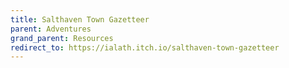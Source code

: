 ```yaml
---
title: Salthaven Town Gazetteer
parent: Adventures
grand_parent: Resources
redirect_to: https://ialath.itch.io/salthaven-town-gazetteer
---
```

